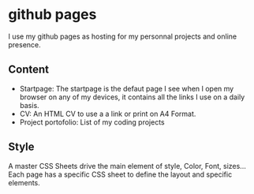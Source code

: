 # github pages
I use my github pages as hosting for my personnal projects and online presence.

## Content
- Startpage: The startpage is the defaut page I see when I open my browser on any of my devices, it contains all the links I use on a daily basis.
- CV: An HTML CV to use a a link or print on A4 Format.
- Project portofolio: List of my coding projects

## Style
A master CSS Sheets drive the main element of style, Color, Font, sizes...
Each page has a specific CSS sheet to define the layout and specific elements.
